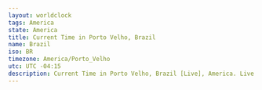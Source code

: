 ```yaml
---
layout: worldclock
tags: America
state: America
title: Current Time in Porto Velho, Brazil
name: Brazil
iso: BR
timezone: America/Porto_Velho
utc: UTC -04:15
description: Current Time in Porto Velho, Brazil [Live], America. Live update now time in Porto Velho, timezone America/Porto_Velho, UTC -04:15, Country ISO code & Current Local Time.
---
```


